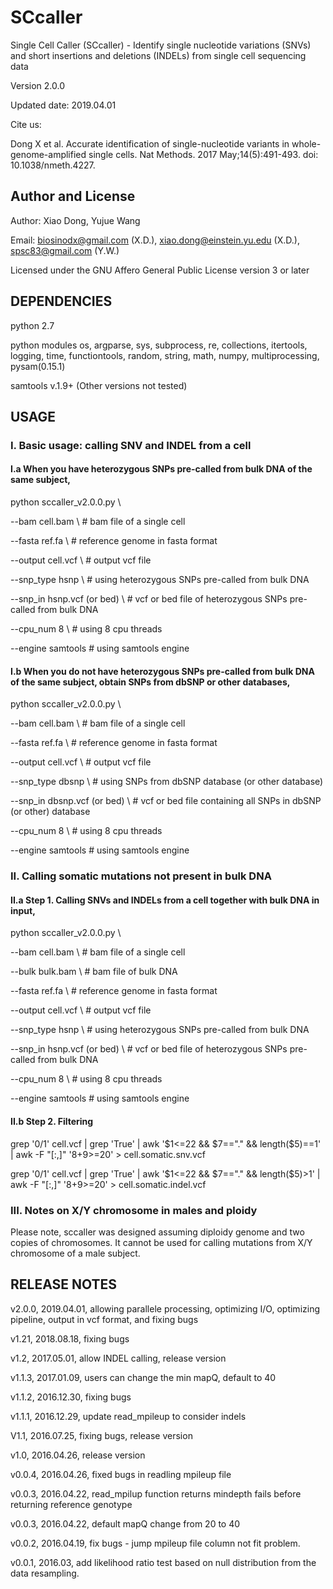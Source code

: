 # SCcaller
Single Cell Caller (SCcaller) - Identify single nucleotide variations (SNVs) and short insertions and deletions (INDELs) from single cell sequencing data

Version 2.0.0

Updated date: 2019.04.01

Cite us:

Dong X et al. Accurate identification of single-nucleotide variants in whole-genome-amplified single cells. Nat Methods. 2017 May;14(5):491-493. doi: 10.1038/nmeth.4227.

#####
## Author and License

Author: Xiao Dong, Yujue Wang

Email: biosinodx@gmail.com (X.D.), xiao.dong@einstein.yu.edu (X.D.), spsc83@gmail.com (Y.W.)

Licensed under the GNU Affero General Public License version 3 or later

#####
## DEPENDENCIES

python 2.7

python modules os, argparse, sys, subprocess, re, collections, itertools, logging, time, functiontools, random, string, math, numpy, multiprocessing, pysam(0.15.1)

samtools v.1.9+ (Other versions not tested)

#####
## USAGE

###
### I. Basic usage: calling SNV and INDEL from a cell

#### I.a When you have heterozygous SNPs pre-called from bulk DNA of the same subject,

python sccaller_v2.0.0.py \

  --bam cell.bam \ # bam file of a single cell
  
  --fasta ref.fa \ # reference genome in fasta format
  
  --output cell.vcf \ # output vcf file
  
  --snp_type hsnp \ # using heterozygous SNPs pre-called from bulk DNA
  
  --snp_in hsnp.vcf (or bed) \ # vcf or bed file of heterozygous SNPs pre-called from bulk DNA
  
  --cpu_num 8 \ # using 8 cpu threads
  
  --engine samtools # using samtools engine

#### I.b When you do not have heterozygous SNPs pre-called from bulk DNA of the same subject, obtain SNPs from dbSNP or other databases,

python sccaller_v2.0.0.py \

  --bam cell.bam \ # bam file of a single cell
  
  --fasta ref.fa \ # reference genome in fasta format
  
  --output cell.vcf \ # output vcf file
  
  --snp_type dbsnp \ # using SNPs from dbSNP database (or other database)
  
  --snp_in dbsnp.vcf (or bed) \ # vcf or bed file containing all SNPs in dbSNP (or other) database
  
  --cpu_num 8 \ # using 8 cpu threads
       
  --engine samtools # using samtools engine

### II. Calling somatic mutations not present in bulk DNA

#### II.a Step 1. Calling SNVs and INDELs from a cell together with bulk DNA in input,

python sccaller_v2.0.0.py \

  --bam cell.bam \ # bam file of a single cell
  
  --bulk bulk.bam \ # bam file of bulk DNA
  
  --fasta ref.fa \ # reference genome in fasta format
  
  --output cell.vcf \ # output vcf file
  
  --snp_type hsnp \ # using heterozygous SNPs pre-called from bulk DNA
  
  --snp_in hsnp.vcf (or bed) \ # vcf or bed file of heterozygous SNPs pre-called from bulk DNA
  
  --cpu_num 8 \ # using 8 cpu threads
     
  --engine samtools # using samtools engine

#### II.b Step 2. Filtering

grep '0/1' cell.vcf | grep 'True' | awk '$1<=22 && $7=="." && length($5)==1' | awk -F "[:,]" '$8+$9>=20' > cell.somatic.snv.vcf

grep '0/1' cell.vcf | grep 'True' | awk '$1<=22 && $7=="." && length($5)>1' | awk -F "[:,]" '$8+$9>=20' > cell.somatic.indel.vcf

### III. Notes on X/Y chromosome in males and ploidy 

Please note, sccaller was designed assuming diploidy genome and two copies of chromosomes. It cannot be used for calling mutations from X/Y chromosome of a male subject.

#####
## RELEASE NOTES

v2.0.0, 2019.04.01, allowing parallele processing, optimizing I/O, optimizing pipeline, output in vcf format, and fixing bugs

v1.21, 2018.08.18, fixing bugs

v1.2, 2017.05.01, allow INDEL calling, release version

v1.1.3, 2017.01.09, users can change the min mapQ, default to 40

v1.1.2, 2016.12.30, fixing bugs

v1.1.1, 2016.12.29, update read_mpileup to consider indels

V1.1, 2016.07.25, fixing bugs, release version

v1.0, 2016.04.26, release version

v0.0.4, 2016.04.26, fixed bugs in readling mpileup file

v0.0.3, 2016.04.22, read_mpilup function returns mindepth fails before returning reference genotype

v0.0.3, 2016.04.22, default mapQ change from 20 to 40

v0.0.2, 2016.04.19, fix bugs - jump mpileup file column not fit problem.

v0.0.1, 2016.03, add likelihood ratio test based on null distribution from the data resampling.
